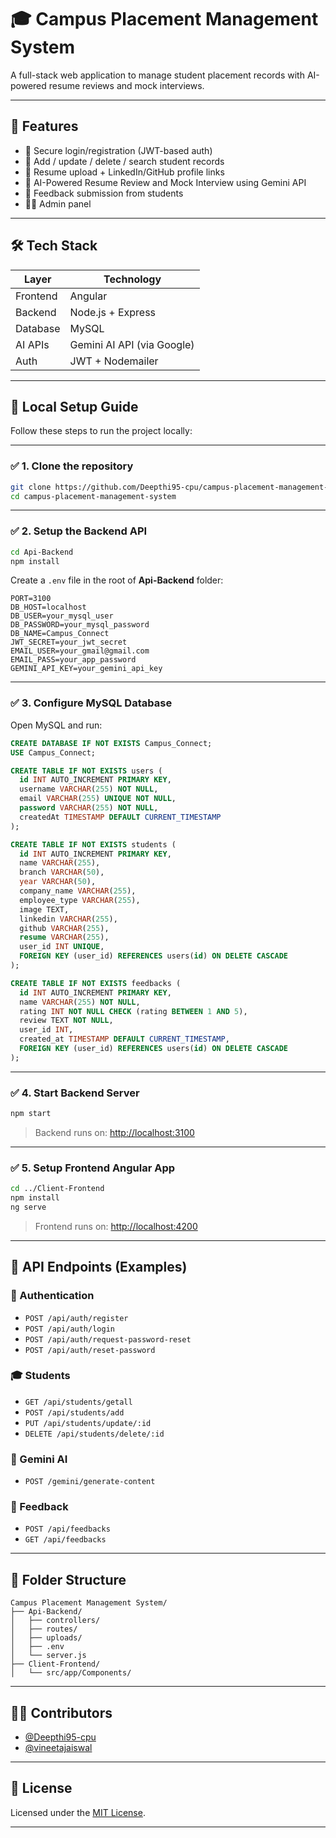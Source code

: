 # 🎓 Campus Placement Management System

A full-stack web application to manage student placement records with AI-powered resume reviews and mock interviews.

---

## 🚀 Features

- 🔐 Secure login/registration (JWT-based auth)
- 📝 Add / update / delete / search student records
- 📎 Resume upload + LinkedIn/GitHub profile links
- 🤖 AI-Powered Resume Review and Mock Interview using Gemini API
- 💬 Feedback submission from students
- 🧑‍💻 Admin panel

---

## 🛠 Tech Stack

| Layer     | Technology                 |
|-----------|----------------------------|
| Frontend  | Angular                    |
| Backend   | Node.js + Express          |
| Database  | MySQL                      |
| AI APIs   | Gemini AI API (via Google) |
| Auth      | JWT + Nodemailer           |

---

## 🧩 Local Setup Guide

Follow these steps to run the project locally:

---

### ✅ 1. Clone the repository

```bash
git clone https://github.com/Deepthi95-cpu/campus-placement-management-system.git
cd campus-placement-management-system
```

---

### ✅ 2. Setup the Backend API

```bash
cd Api-Backend
npm install
```

Create a `.env` file in the root of **Api-Backend** folder:

```env
PORT=3100
DB_HOST=localhost
DB_USER=your_mysql_user
DB_PASSWORD=your_mysql_password
DB_NAME=Campus_Connect
JWT_SECRET=your_jwt_secret
EMAIL_USER=your_gmail@gmail.com
EMAIL_PASS=your_app_password
GEMINI_API_KEY=your_gemini_api_key
```

---

### ✅ 3. Configure MySQL Database

Open MySQL and run:

```sql
CREATE DATABASE IF NOT EXISTS Campus_Connect;
USE Campus_Connect;

CREATE TABLE IF NOT EXISTS users (
  id INT AUTO_INCREMENT PRIMARY KEY,
  username VARCHAR(255) NOT NULL,
  email VARCHAR(255) UNIQUE NOT NULL,
  password VARCHAR(255) NOT NULL,
  createdAt TIMESTAMP DEFAULT CURRENT_TIMESTAMP
);

CREATE TABLE IF NOT EXISTS students (
  id INT AUTO_INCREMENT PRIMARY KEY,
  name VARCHAR(255),
  branch VARCHAR(50),
  year VARCHAR(50),
  company_name VARCHAR(255),
  employee_type VARCHAR(255),
  image TEXT,
  linkedin VARCHAR(255),
  github VARCHAR(255),
  resume VARCHAR(255),
  user_id INT UNIQUE,
  FOREIGN KEY (user_id) REFERENCES users(id) ON DELETE CASCADE
);

CREATE TABLE IF NOT EXISTS feedbacks (
  id INT AUTO_INCREMENT PRIMARY KEY,
  name VARCHAR(255) NOT NULL,
  rating INT NOT NULL CHECK (rating BETWEEN 1 AND 5),
  review TEXT NOT NULL,
  user_id INT,
  created_at TIMESTAMP DEFAULT CURRENT_TIMESTAMP,
  FOREIGN KEY (user_id) REFERENCES users(id) ON DELETE CASCADE
);
```

---

### ✅ 4. Start Backend Server

```bash
npm start
```

> Backend runs on: [http://localhost:3100](http://localhost:3100)

---

### ✅ 5. Setup Frontend Angular App

```bash
cd ../Client-Frontend
npm install
ng serve
```

> Frontend runs on: [http://localhost:4200](http://localhost:4200)

---

## 🔗 API Endpoints (Examples)

### 🔐 Authentication
- `POST /api/auth/register`
- `POST /api/auth/login`
- `POST /api/auth/request-password-reset`
- `POST /api/auth/reset-password`

### 🎓 Students
- `GET /api/students/getall`
- `POST /api/students/add`
- `PUT /api/students/update/:id`
- `DELETE /api/students/delete/:id`

### 🧠 Gemini AI
- `POST /gemini/generate-content`

### 💬 Feedback
- `POST /api/feedbacks`
- `GET /api/feedbacks`

---

## 📁 Folder Structure

```
Campus Placement Management System/
├── Api-Backend/
│   ├── controllers/
│   ├── routes/
│   ├── uploads/
│   ├── .env
│   └── server.js
├── Client-Frontend/
│   └── src/app/Components/
```

---

## 👨‍💻 Contributors

- [@Deepthi95-cpu](https://github.com/Deepthi95-cpu)
- [@vineetajaiswal](https://github.com/vineetajaiswal)

---

## 🪪 License

Licensed under the [MIT License](LICENSE).

---

